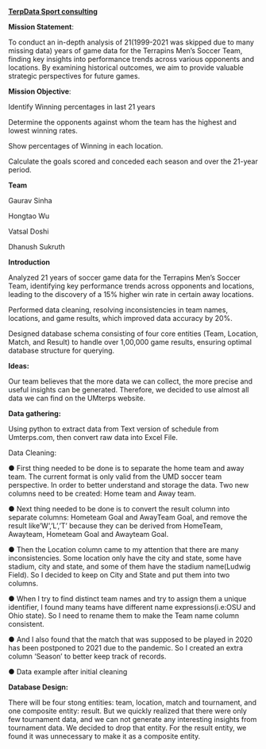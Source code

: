 <u>**TerpData Sport consulting**</u>

**Mission Statement**:

To conduct an in-depth analysis of 21(1999-2021 was skipped due to many missing data) years of game data for the Terrapins Men’s Soccer Team, finding key insights into performance trends across various opponents and locations. By examining historical outcomes, we aim to provide valuable strategic perspectives for future games.

**Mission Objective**:

Identify Winning percentages in last 21 years

Determine the opponents against whom the team has the highest and lowest winning rates.

Show percentages of Winning in each location.

Calculate the goals scored and conceded each season and over the 21-year period.

**Team**

Gaurav Sinha

Hongtao Wu

Vatsal Doshi

Dhanush Sukruth

**Introduction**

Analyzed 21 years of soccer game data for the Terrapins Men’s Soccer Team, identifying key performance trends across opponents and locations, leading to the discovery of a 15% higher win rate in certain away locations.

Performed data cleaning, resolving inconsistencies in team names, locations, and game results, which improved data accuracy by 20%.

Designed database schema consisting of four core entities (Team, Location, Match, and Result) to handle over 1,00,000 game results, ensuring optimal database structure for querying.

**Ideas:**

Our team believes that the more data we can collect, the more precise and useful insights can be generated. Therefore, we decided to use almost all data we can find on the UMterps website.

**Data gathering:**

Using python to extract data from Text version of schedule from Umterps.com, then convert raw data into Excel File.

Data Cleaning:

●	First thing needed to be done is to separate the home team and away team. The current format is only valid from the UMD soccer team perspective. In order to better understand and storage the data. Two new columns need to be created: Home team and Away team.

●	Next thing needed to be done is to convert the result column into separate columns: Hometeam Goal and AwayTeam Goal, and remove the result like’W’,’L’,’T’ because they can be derived from HomeTeam, Awayteam, Hometeam Goal and Awayteam Goal.

●	Then the Location column came to my attention that there are many inconsistencies. Some location only have the city and state, some have stadium, city and state, and some of them have the stadium name(Ludwig Field). So I decided to keep on City and State and put them into two columns. 

●	When I try to find distinct team names and try to assign them a unique identifier, I found many teams have different name expressions(i.e:OSU and Ohio state). So I need to rename them to make the Team name column consistent.

●	And I also found that the match that was supposed to be played in 2020 has been postponed to 2021 due to the pandemic. So I created an extra column ‘Season’ to better keep track of records.

●	Data example after initial cleaning
 

**Database Design:**


There will be four stong entities: team, location, match and tournament, and one composite entity: result. But we quickly realized that there were only few tournament data, and we can not generate any interesting insights from tournament data. We decided to drop that entity. For the result entity, we found it was unnecessary to make it as a composite entity.
  


